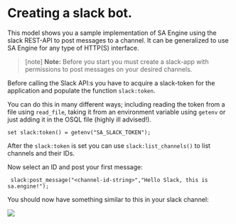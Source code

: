 # Creating a slack bot.

This model shows you a sample implementation of SA Engine using the slack REST-API to post messages to a channel. It can be generalized to use SA Engine for any type of HTTP(S) interface.

> [note] **Note:**  Before you start you must create a slack-app with permissions to post messages on your desired channels.

Before calling the Slack API:s you have to acquire a slack-token for the application and populate the function `slack:token`.

You can do this in many different ways; including reading the token from a file using `read_file`, taking it from an environment variable using `getenv` or just adding it in the OSQL file (highly ill advised!).

```
set slack:token() = getenv("SA_SLACK_TOKEN");
```

After the `slack:token` is set you can use `slack:list_channels()` to list channels and their IDs.

Now select an ID and post your first message:

``` 
 slack:post_message("<channel-id-string>","Hello Slack, this is sa.engine!");
```

You should now have something similar to this in your slack channel:

![](https://s3.eu-north-1.amazonaws.com/assets.streamanalyze.com/slack-guide/result.png)